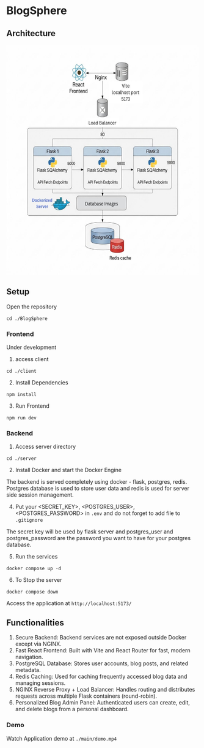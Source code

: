 # BlogSphere

## Architecture
<div align="center">
<img src="./architecture/diagram.jpg" width="600" height="600" />
</div>

## Setup 
Open the repository
```
cd ./BlogSphere
```
### Frontend
Under development
1) access client
```
cd ./client
```
2) Install Dependencies
```
npm install
```
3) Run Frontend
```
npm run dev
```

### Backend

1) Access server directory
```
cd ./server
```
2) Install Docker and start the Docker Engine

The backend is served completely using docker - flask, postgres, redis. Postgres database is used to store user data and redis is used for server side session management.

4) Put your  <SECRET_KEY>, <POSTGRES_USER>, <POSTGRES_PASSWORD> in ```.env``` and do not forget to add file to ```.gitignore```

The secret key will be used by flask server and postgres_user and postgres_password are the password you want to have for your postgres database.

5) Run the services
```
docker compose up -d
```

6) To Stop the server
```
docker compose down
```

Access the application at ```http://localhost:5173/```


## Functionalities

1. Secure Backend: Backend services are not exposed outside Docker except via NGINX.
2. Fast React Frontend: Built with Vite and React Router for fast, modern navigation.
3. PostgreSQL Database: Stores user accounts, blog posts, and related metadata.
4. Redis Caching: Used for caching frequently accessed blog data and managing sessions.
5. NGINX Reverse Proxy + Load Balancer: Handles routing and distributes requests across multiple Flask containers (round-robin).
6. Personalized Blog Admin Panel: Authenticated users can create, edit, and delete blogs from a personal dashboard.

### Demo
Watch Application demo at ```./main/demo.mp4```
